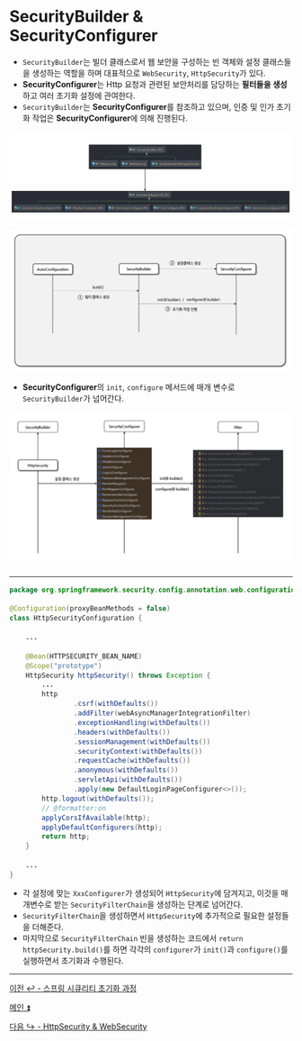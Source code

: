 # SecurityBuilder & SecurityConfigurer

- `SecurityBuilder`는 빌더 클래스로서 웹 보안을 구성하는 빈 객체와 설정 클래스들을 생성하는 역할을 하며 대표적으로 `WebSecurity`, `HttpSecurity`가 있다.
- **SecurityConfigurer**는 Http 요청과 관련된 보안처리를 담당하는 **필터들을 생성**하고 여러 초기화 설정에 관여한다.
- `SecurityBuilder`는 **SecurityConfigurer**를 참조하고 있으며, 인증 및 인가 초기화 작업은 **SecurityConfigurer**에 의해 진행된다.

![img.png](image/img.png)

![img_1.png](image/img_1.png)
- **SecurityConfigurer**의 `init`, `configure` 메서드에 매개 변수로 `SecurityBuilder`가 넘어간다.

![img_2.png](image/img_2.png)

---

```java
package org.springframework.security.config.annotation.web.configuration;

@Configuration(proxyBeanMethods = false)
class HttpSecurityConfiguration {
    
    ...
    
    @Bean(HTTPSECURITY_BEAN_NAME)
    @Scope("prototype")
    HttpSecurity httpSecurity() throws Exception {
        ...
        http
                .csrf(withDefaults())
                .addFilter(webAsyncManagerIntegrationFilter)
                .exceptionHandling(withDefaults())
                .headers(withDefaults())
                .sessionManagement(withDefaults())
                .securityContext(withDefaults())
                .requestCache(withDefaults())
                .anonymous(withDefaults())
                .servletApi(withDefaults())
                .apply(new DefaultLoginPageConfigurer<>());
        http.logout(withDefaults());
        // @formatter:on
        applyCorsIfAvailable(http);
        applyDefaultConfigurers(http);
        return http;
    }
    
    ...
}
```
- 각 설정에 맞는 `XxxConfigurer`가 생성되어 `HttpSecurity`에 담겨지고, 이것을 매개변수로 받는 `SecurityFilterChain`을 생성하는 단계로 넘어간다.
- `SecurityFilterChain`을 생성하면서 `HttpSecurity`에 추가적으로 필요한 설정들을 더해준다.
- 마지막으로 `SecurityFilterChain` 빈을 생성하는 코드에서 `return httpSecurity.build()`를 하면 각각의 `configurer`가 `init()`과 `configure()`를 실행하면서 초기화과 수행된다.

---

[이전 ↩️ - 스프링 시큐리티 초기화 과정](https://github.com/genesis12345678/TIL/blob/main/Spring/security/security/init/Init.md)

[메인 ⏫](https://github.com/genesis12345678/TIL/blob/main/Spring/security/security/main.md)

[다음 ↪️ - HttpSecurity & WebSecurity](https://github.com/genesis12345678/TIL/blob/main/Spring/security/security/init/HttpSecurity.md)